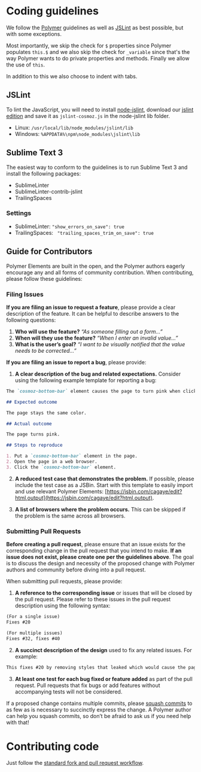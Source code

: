 # Coding guidelines

We follow the [Polymer](https://www.polymer-project.org) guidelines as well as [JSLint](http://jslint.com/) as best possible, but with some exceptions.

Most importantly, we skip the check for `$` properties since Polymer populates `this.$` and we also skip the check for `_variable` since that's the way Polymer wants to do private properties and methods. Finally we allow the use of `this`.

In addition to this we also choose to indent with tabs.

## JSLint

To lint the JavaScript, you will need to install [node-jslint](https://github.com/reid/node-jslint), download our [jslint edition](https://raw.githubusercontent.com/Neovici/JSLint/all-patches/jslint.js) and save it as `jslint-cosmoz.js` in the node-jslint lib folder.

* Linux: `/usr/local/lib/node_modules/jslint/lib`
* Windows: `%APPDATA%\npm\node_modules\jslint\lib`

## Sublime Text 3

The easiest way to conform to the guidelines is to run Sublime Text 3 and install the following packages:

* SublimeLinter
* SublimeLinter-contrib-jslint
* TrailingSpaces

### Settings

* SublimeLinter: `"show_errors_on_save": true`
* TrailingSpaces: ` "trailing_spaces_trim_on_save": true`

## Guide for Contributors

Polymer Elements are built in the open, and the Polymer authors eagerly encourage any and all forms of community contribution. When contributing, please follow these guidelines:

### Filing Issues

**If you are filing an issue to request a feature**, please provide a clear description of the feature. It can be helpful to describe answers to the following questions:

 1. **Who will use the feature?** _“As someone filling out a form…”_
 2. **When will they use the feature?** _“When I enter an invalid value…”_
 3. **What is the user’s goal?** _“I want to be visually notified that the value needs to be corrected…”_

**If you are filing an issue to report a bug**, please provide:

 1. **A clear description of the bug and related expectations.** Consider using the following example template for reporting a bug:

 ```markdown
 The `cosmoz-bottom-bar` element causes the page to turn pink when clicked.

 ## Expected outcome

 The page stays the same color.

 ## Actual outcome

 The page turns pink.

 ## Steps to reproduce

 1. Put a `cosmoz-bottom-bar` element in the page.
 2. Open the page in a web browser.
 3. Click the `cosmoz-bottom-bar` element.
 ```

 2. **A reduced test case that demonstrates the problem.** If possible, please include the test case as a JSBin. Start with this template to easily import and use relevant Polymer Elements: [https://jsbin.com/cagaye/edit?html,output](https://jsbin.com/cagaye/edit?html,output).

 3. **A list of browsers where the problem occurs.** This can be skipped if the problem is the same across all browsers.

### Submitting Pull Requests

**Before creating a pull request**, please ensure that an issue exists for the corresponding change in the pull request that you intend to make. **If an issue does not exist, please create one per the guidelines above**. The goal is to discuss the design and necessity of the proposed change with Polymer authors and community before diving into a pull request.

When submitting pull requests, please provide:

 1. **A reference to the corresponding issue** or issues that will be closed by the pull request. Please refer to these issues in the pull request description using the following syntax:

 ```markdown
 (For a single issue)
 Fixes #20

 (For multiple issues)
 Fixes #32, fixes #40
 ```

 2. **A succinct description of the design** used to fix any related issues. For example:

 ```markdown
 This fixes #20 by removing styles that leaked which would cause the page to turn pink whenever `cosmoz-bottom-bar` is clicked.
 ```

 3. **At least one test for each bug fixed or feature added** as part of the pull request. Pull requests that fix bugs or add features without accompanying tests will not be considered.

If a proposed change contains multiple commits, please [squash commits](http://blog.steveklabnik.com/posts/2012-11-08-how-to-squash-commits-in-a-github-pull-request) to as few as is necessary to succinctly express the change. A Polymer author can help you squash commits, so don’t be afraid to ask us if you need help with that!

# Contributing code

Just follow the [standard fork and pull request workflow](https://guides.github.com/activities/forking/).
